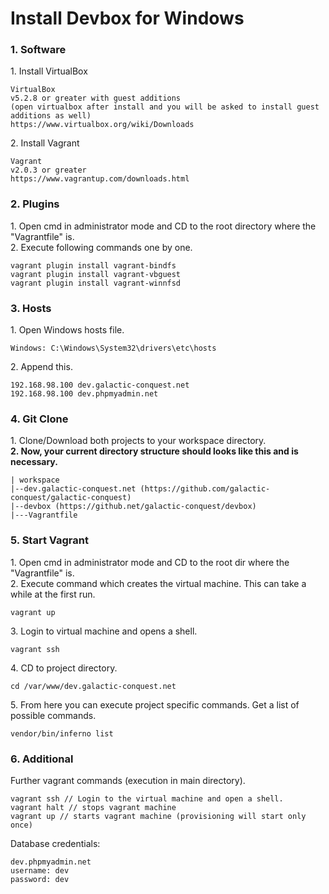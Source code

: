 # Install Devbox for Windows

### 1. Software
1\. Install VirtualBox
```
VirtualBox 
v5.2.8 or greater with guest additions 
(open virtualbox after install and you will be asked to install guest additions as well) 
https://www.virtualbox.org/wiki/Downloads
```
2\. Install Vagrant
```
Vagrant
v2.0.3 or greater 
https://www.vagrantup.com/downloads.html
```

### 2. Plugins
1\. Open cmd in administrator mode and CD to the root directory where the "Vagrantfile" is.\
2\. Execute following commands one by one.
```
vagrant plugin install vagrant-bindfs
vagrant plugin install vagrant-vbguest
vagrant plugin install vagrant-winnfsd
```

### 3. Hosts
1\. Open Windows hosts file.
```
Windows: C:\Windows\System32\drivers\etc\hosts
```
2\. Append this.
```
192.168.98.100 dev.galactic-conquest.net
192.168.98.100 dev.phpmyadmin.net
```

### 4. Git Clone
1\. Clone/Download both projects to your workspace directory.\
**2\. Now, your current directory structure should looks like this and is necessary.**
```
| workspace
|--dev.galactic-conquest.net (https://github.com/galactic-conquest/galactic-conquest)
|--devbox (https://github.net/galactic-conquest/devbox)
|---Vagrantfile
```

### 5. Start Vagrant
1\. Open cmd in administrator mode and CD to the root dir where the "Vagrantfile" is.\
2\. Execute command which creates the virtual machine. This can take a while at the first run.
```
vagrant up
```

3\. Login to virtual machine and opens a shell.
```
vagrant ssh
```
4\. CD to project directory.
```
cd /var/www/dev.galactic-conquest.net

```
5\. From here you can execute project specific commands. Get a list of possible commands.
```
vendor/bin/inferno list
```

### 6. Additional
Further vagrant commands (execution in main directory). 
```
vagrant ssh // Login to the virtual machine and open a shell.
vagrant halt // stops vagrant machine
vagrant up // starts vagrant machine (provisioning will start only once)
```

Database credentials:
```
dev.phpmyadmin.net
username: dev
password: dev
```
